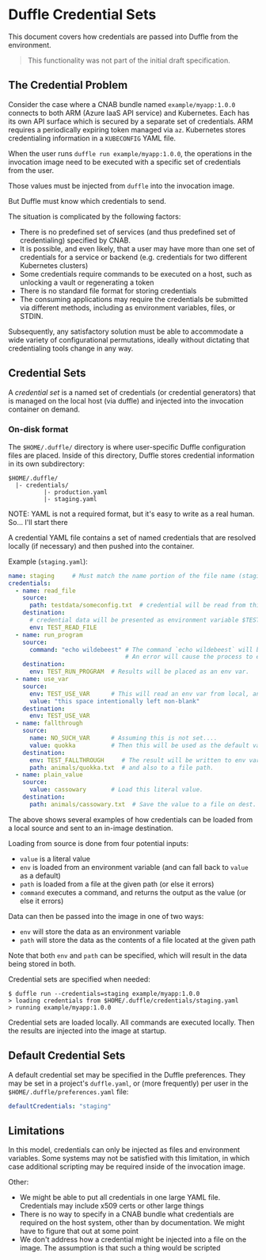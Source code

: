 # Duffle Credential Sets

This document covers how credentials are passed into Duffle from the environment.

> This functionality was not part of the initial draft specification.

## The Credential Problem

Consider the case where a CNAB bundle named `example/myapp:1.0.0` connects to both ARM (Azure IaaS API service) and Kubernetes. Each has its own API surface which is secured by a separate set of credentials. ARM requires a periodically expiring token managed via `az`. Kubernetes stores credentialing information in a `KUBECONFIG` YAML file.

When the user runs `duffle run example/myapp:1.0.0`, the operations in the invocation image need to be executed with a specific set of credentials from the user.

Those values must be injected from `duffle` into the invocation image.

But Duffle must know which credentials to send.

The situation is complicated by the following factors:

- There is no predefined set of services (and thus predefined set of credentialing) specified by CNAB.
- It is possible, and even likely, that a user may have more than one set of credentials for a service or backend (e.g. credentials for two different Kubernetes clusters)
- Some credentials require commands to be executed on a host, such as unlocking a vault or regenerating a token
- There is no standard file format for storing credentials
- The consuming applications may require the credentials be submitted via different methods, including as environment variables, files, or STDIN.

Subsequently, any satisfactory solution must be able to accommodate a wide variety of configurational permutations, ideally without dictating that credentialing tools change in any way.

## Credential Sets

A *credential set* is a named set of credentials (or credential generators) that is managed on the local host (via duffle) and injected into the invocation container on demand.

### On-disk format

The `$HOME/.duffle/` directory is where user-specific Duffle configuration files are placed. Inside of this directory, Duffle stores credential information in its own subdirectory:

```
$HOME/.duffle/
  |- credentials/
          |- production.yaml
          |- staging.yaml
```

NOTE: YAML is not a required format, but it's easy to write as a real human. So... I'll start there

A credential YAML file contains a set of named credentials that are resolved locally (if necessary) and then pushed into the container.

Example (`staging.yaml`):

```yaml
name: staging     # Must match the name portion of the file name (staging.yaml)
credentials:
  - name: read_file
    source:
      path: testdata/someconfig.txt  # credential will be read from this file
    destination:
      # credential data will be presented as environment variable $TEST_READ_FILE
      env: TEST_READ_FILE    
  - name: run_program
    source:
      command: "echo wildebeest" # The command `echo wildebeest` will be executed
                                 # An error will cause the process to exit
    destination:
      env: TEST_RUN_PROGRAM  # Results will be placed as an env var.
  - name: use_var
    source:
      env: TEST_USE_VAR      # This will read an env var from local, and copy to dest
      value: "this space intentionally left non-blank"
    destination:
      env: TEST_USE_VAR
  - name: fallthrough
    source:
      name: NO_SUCH_VAR      # Assuming this is not set....
      value: quokka          # Then this will be used as the default value
    destination:
      env: TEST_FALLTHROUGH     # The result will be written to env var...
      path: animals/quokka.txt  # and also to a file path.
  - name: plain_value
    source:
      value: cassowary       # Load this literal value.
    destination:
      path: animals/cassowary.txt  # Save the value to a file on dest.
```

The above shows several examples of how credentials can be loaded from a local source and
sent to an in-image destination.

Loading from source is done from four potential inputs:

- `value` is a literal value
- `env` is loaded from an environment variable (and can fall back to `value` as a default)
- `path` is loaded from a file at the given path (or else it errors)
- `command` executes a command, and returns the output as the value (or else it errors)

Data can then be passed into the image in one of two ways:

- `env` will store the data as an environment variable
- `path` will store the data as the contents of a file located at the given path

Note that both `env` and `path` can be specified, which will result in the data being stored in both.

Credential sets are specified when needed:

```console
$ duffle run --credentials=staging example/myapp:1.0.0
> loading credentials from $HOME/.duffle/credentials/staging.yaml
> running example/myapp:1.0.0
```

Credential sets are loaded locally. All commands are executed locally. Then the results are injected into the image at startup.

## Default Credential Sets

A default credential set may be specified in the Duffle preferences. They may be set in a project's `duffle.yaml`, or (more frequently) per user in the `$HOME/.duffle/preferences.yaml` file:

```yaml
defaultCredentials: "staging"
```

## Limitations

In this model, credentials can only be injected as files and environment variables. Some systems may not be satisfied with this limitation, in which case additional scripting may be required inside of the invocation image.

Other:

- We might be able to put all credentials in one large YAML file. Credentials may include x509 certs or other large things
- There is no way to specify in a CNAB bundle what credentials are required on the host system, other than by documentation. We might have to figure that out at some point
- We don't address how a credential might be injected into a file on the image. The assumption is that such a thing would be scripted

